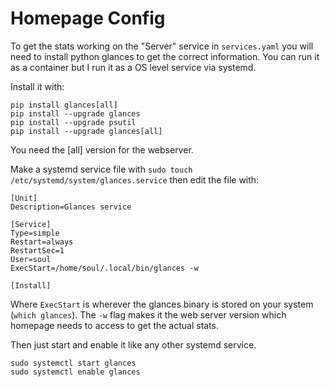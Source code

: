 # Homepage Config
To get the stats working on the "Server" service in `services.yaml` you will need to install python glances to get the correct information. You can run it as a container but I run it as a OS level service via systemd.

Install it with:
```
pip install glances[all]
pip install --upgrade glances
pip install --upgrade psutil
pip install --upgrade glances[all]
```

You need the [all] version for the webserver.

Make a systemd service file with `sudo touch /etc/systemd/system/glances.service` then edit the file with:

```
[Unit]
Description=Glances service

[Service]
Type=simple
Restart=always
RestartSec=1
User=soul
ExecStart=/home/soul/.local/bin/glances -w

[Install]
```

Where `ExecStart` is wherever the glances binary is stored on your system (`which glances`). The `-w` flag makes it the web server version which homepage needs to access to get the actual stats. 

Then just start and enable it like any other systemd service.

```
sudo systemctl start glances
sudo systemctl enable glances
```
